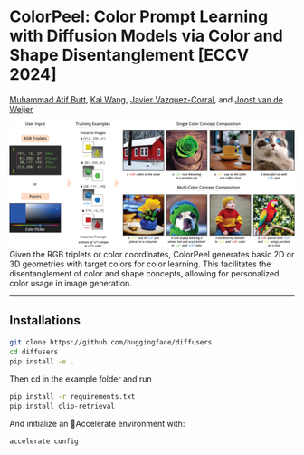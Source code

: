 # ColorPeel: Color Prompt Learning with Diffusion Models via  Color and Shape Disentanglement [ECCV 2024]
[Muhammad Atif Butt](https://scholar.google.com/citations?user=vf7PeaoAAAAJ&hl=en), [Kai Wang](https://scholar.google.com/citations?user=j14vd0wAAAAJ&hl=en), [Javier Vazquez-Corral](https://scholar.google.com/citations?user=gjnuPMoAAAAJ&hl=en), and [Joost van de Weijer](https://scholar.google.com/citations?user=Gsw2iUEAAAAJ&hl=en)

![teaser](assets/teaser_4.jpg)
Given the RGB triplets or color coordinates, ColorPeel generates basic 2D or 3D geometries with target colors for color learning. This facilitates the disentanglement of color and shape concepts, allowing for personalized color usage in image generation.

<hr>

## Installations

```sh
git clone https://github.com/huggingface/diffusers
cd diffusers
pip install -e .
```
Then cd in the example folder and run

```sh
pip install -r requirements.txt
pip install clip-retrieval
```
And initialize an 🤗Accelerate environment with:
```sh
accelerate config
```
